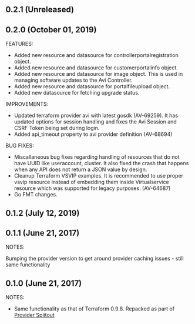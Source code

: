 ## 0.2.1 (Unreleased)
## 0.2.0 (October 01, 2019)
FEATURES:
- Added new resource and datasource for controllerportalregistration object.
- Added new resource and datasource for customerportalinfo object.
- Added new resource and datasource for image object. This is used in managing software updates to the Avi Controller.
- Added new resource and datasource for portalfileupload object.
- Added new datasource for fetching upgrade status.


IMPROVEMENTS:
- Updated terraform provider avi with latest gosdk (AV-69259). It has updated options for session handling and fixes the Avi Session and CSRF Token being set during login.
- Added api_timeout property to avi provider definition (AV-68694)


BUG FIXES:
- Miscallaneous bug fixes regarding handling of resources that do not have UUID like useraccount, cluster. It also fixed the crash that happens when any API does not return a JSON value by design.
- Cleanup Terraform VSVIP examples. It is recommended to use proper vsvip resource instead of embedding them inside Virtualservice resource which was supported for legacy purposes. (AV-64687)
- Go FMT changes.


## 0.1.2 (July 12, 2019)
## 0.1.1 (June 21, 2017)

NOTES:

Bumping the provider version to get around provider caching issues - still same functionality

## 0.1.0 (June 21, 2017)

NOTES:

* Same functionality as that of Terraform 0.9.8. Repacked as part of [Provider Splitout](https://www.hashicorp.com/blog/upcoming-provider-changes-in-terraform-0-10/)
